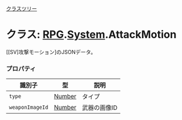[クラスツリー](index.md)

# クラス: [RPG](RPG.md).[System](RPG.System.md).AttackMotion
[[SV]攻撃モーション]のJSONデータ。


### プロパティ

| 識別子 | 型 | 説明 |
| --- | --- | --- |
| `type` | [Number](Number.md) | タイプ |
| `weaponImageId` | [Number](Number.md) | 武器の画像ID |

